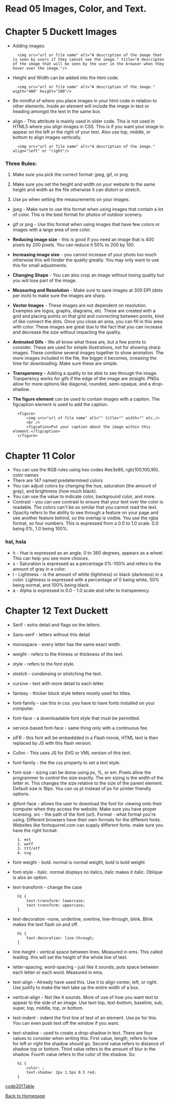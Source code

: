 # Read 05 Images, Color, and Text.

# Chapter 5 Duckett Images

- Adding images:

        <img src="url or file name" alt="A description of the image that is seen by users if they cannot see the image." title="A descripton of the image that will be seen by the user in the browser when they hover over the image."/>

- Height and Width can be added into the html code.

        <img src="url or file name" alt="A description of the image." wigth="400" height="200"/>

- Be mindful of where you place images in your html code in relation to other elements. Inside an element will include the image in text or heading amongst the text in the same box.

- align - This attribute is mainly used in older code. This is not used in HTML5 where you align images in CSS. This is if you want your image to appear on the left or the right of your text. Also use top, middle, or bottom to align images vertically. 

        <img src="url or file name" alt="A description of the image." align="left" or "right"/>

### Three Rules:

1. Make sure you pick the correct format: jpeg, gif, or png.

2. Make sure you set the height and width on your website to the same height and width as the file otherwise it can distort or stretch. 

3. Use px when setting the measurements on your images. 

- jpeg - Make sure to use this format when using images that contain a lot of color. This is the best format for photos of outdoor scenery.

- gif or png - Use this format when using images that have few colors or images with a large area of one color. 

- **Reducing image size** - this is good if you need an image that is 400 pixels by 200 pixels. You can reduce it 50% to 200 by 100. 

- **Increasing image sixe** - you cannot increase of your photo too much otherwise this will hinder the quality greatly. You may only want to use this for small adjustments. 

- **Changing Shape** - You can also crop an image without losing quality but you will lose part of the image. 

- **Measuring and Resolution** - Make sure to save images at 300 DPI (dots per inch) to make sure the images are sharp. 

- **Vector Images** - These images are not dependent on resolution. Examples are logos, graphs, diagrams, etc. These are created with a grid and placing points on that grid and connecting between points, kind of like connect the dots. Once you close an area, you can fill in this area with color. These images are great due to the fact that you can increase and decrease the size without impacting the quality. 

- **Animated Gifs** - We all know what these are, but a few points to consider. These are used for simple illustrations, not for showing sharp images. These combine several images together to show animation. The more images included in the file, the bigger it becomes, icreasing the time for downloading. Make sure these are simple. 

- **Transperency** - Adding a quality to be able to see through the image. Tranperency works for gifs if the edge of the image are straight. PNGs allow for more options like diagonal, rounded, semi-opaque, and a drop- shadow. 

- **The figure element** can be used to contain images with a caption. The figcaption element is used to add the caption.

        <figure>
            <img src="url of file name" alt="" title="" width="" etc./>
            <br />
            <figcation>Put your caption about the image within this element.</figcaption>
        </figure>


# Chapter 11 Color  

- You can use the RGB rules using hex codes #ee3e80, rgb(100,100,90), color names
- There are 147 named predetermined colors
- You can adjust colors by changing the hue, saturation (the amount of gray), and brightness (how much black).
- You can use the value to indicate color, background color, and more.
- Contrast - you can use contrast to ensure that your text over the color is readable. The colors can't be so similar that you cannot read the text.
- Opacity refers to the ability to see through a feature on your page and see another feature behind, so the overlap is visible. You use the rgba format, so four numbers. This is expressed from a 0.0 to 1.0 scale. 0.0 being 0%, 1.0 being 100%.

### hsl, hsla

- h - Hue is expressed as an angle, 0 to 360 degrees, appears as a wheel. This can help you see more choices.
- s - Saturation is expressed as a percentage 0%-100% and refers to the amount of gray in a color.
- l - Lightness - is the amount of white (lightness) or black (darkness) in a color. Lightness is expressed with a percentage of 0 being white, 50% being normal, and 100% being black.
- a - Alpha is expressed in 0.0 - 1.0 scale and refer to transperency. 

# Chapter 12 Text Duckett

- Serif - extra detail and flags on the letters.

- Sans-serif - letters without this detail

- monospace - every letter has the same exact width. 

- weight - refers to the thiness or thickness of the text.

- style - refers to the font style. 

- stretch - condensing or stretching the text.

- cursive - text with more detail to each letter.

- fantasy - thicker block style letters mostly used for titles.

- font-family - use this in css. you have to have fonts installed on your computer.

- font-face - a downloadable font style that must be permitted.

- service-based font-face - same thing only with a continuous fee.

- siFR - this font will be embeddded in a Flash movie, HTML text is then replaced by JS with this flash version.

- Cufon - This uses JS for SVG or VML version of this text. 

- font-family - the the css property to set a text style.

- font-size - sizing can be donw using px, %, or em. Pixels allow the programmer to control the size exactly. The em sizing is the width of the letter m. This changes the size relative to the size of the parent element. Default size is 16px. You can us pt instead of px for printer friendly options.

- @font-face - allows the user to download the font for viewing onto their computer when they access the website. Make sure you have proper licensing. src - the path of the font (url). Format - what format you're using. Different browsers have their own formats for the different fonts. Websites like fontsquirrel.com can supply different fonts. make sure you have the right format:

        1. eot
        2. woff
        3. ttf/otf
        4. svg

- font-weight - bold. normal is normal weight, bold is bold weight

- font-style - italic. normal displays no italics, italic makes it italic. Oblique is alos an option.

- text-transform - change the case

        h1 {
            text-transform: lowercase;
            text-transform: uppercase;
        }

- text-decoration -none, underline, overline, line-through, blink. Blink makes the text flash on and off.

        h1 {
            text-decoration: line-through;
        }

- line-height - vertical space between lines. Measured in ems. This called leading. this will set the height of the whole line of text. 

- letter-spacing, word-spacing - just like it sounds, puts space between each letter or each word. Measured in ems. 

- text-align - Already have used this. Use it to align center, left, or right. Use justify to make the text take up the entire width of a box. 

- vertical-align - Not like it sounds. More of use of how you want text to appear to the side of an image. Use text-top, text-bottom, baseline, sub, super, top, middle, top, or bottom.

- text-indent - indent the first line of text of an element. Use px for this. You can even push text off the window if you want. 

- text-shadow - used to create a drop-shadow in text. There are four values to consider when writing this. First value, length, refers to how for left or right the shadow should go. Second value refers to distance of shadow top or bottom. Third value refers to the amount of blur in the shadow. Fourth value refers to the color of the shadow. So:

        h1 {
            color: ;
            text-shadow: 2px 1.5px 0.5 red;
        }

        

[code201Table](code201Table.md)

[Back to Homepage](README.md)